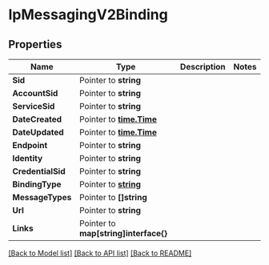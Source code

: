 # IpMessagingV2Binding

## Properties

Name | Type | Description | Notes
------------ | ------------- | ------------- | -------------
**Sid** | Pointer to **string** |  |
**AccountSid** | Pointer to **string** |  |
**ServiceSid** | Pointer to **string** |  |
**DateCreated** | Pointer to [**time.Time**](time.Time.md) |  |
**DateUpdated** | Pointer to [**time.Time**](time.Time.md) |  |
**Endpoint** | Pointer to **string** |  |
**Identity** | Pointer to **string** |  |
**CredentialSid** | Pointer to **string** |  |
**BindingType** | Pointer to [**string**](BindingEnumBindingType.md) |  |
**MessageTypes** | Pointer to **[]string** |  |
**Url** | Pointer to **string** |  |
**Links** | Pointer to **map[string]interface{}** |  |

[[Back to Model list]](../README.md#documentation-for-models) [[Back to API list]](../README.md#documentation-for-api-endpoints) [[Back to README]](../README.md)


